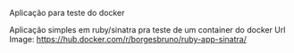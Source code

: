 Aplicação para teste do docker

Aplicação simples em ruby/sinatra pra teste de um container do docker
Url Image: https://hub.docker.com/r/borgesbruno/ruby-app-sinatra/
